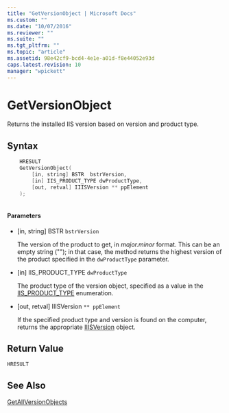 ```yaml
---
title: "GetVersionObject | Microsoft Docs"
ms.custom: ""
ms.date: "10/07/2016"
ms.reviewer: ""
ms.suite: ""
ms.tgt_pltfrm: ""
ms.topic: "article"
ms.assetid: 98e42cf9-bcd4-4e1e-a01d-f8e44052e93d
caps.latest.revision: 10
manager: "wpickett"
---
```

# GetVersionObject
Returns the installed IIS version based on version and product type.  
  
## Syntax  
  
```cpp  
    HRESULT  
    GetVersionObject(  
        [in, string] BSTR  bstrVersion,  
        [in] IIS_PRODUCT_TYPE dwProductType,  
        [out, retval] IIISVersion ** ppElement  
    );  
  
```  
  
#### Parameters  
  
-   [in, string] BSTR  `bstrVersion`  
  
     The version of the product to get, in *major.minor* format. This can be an empty string (""); in that case, the method returns the highest version of the product specified in the `dwProductType` parameter.  
  
-   [in] IIS_PRODUCT_TYPE `dwProductType`  
  
     The product type of the version object, specified as a value in the [IIS_PRODUCT_TYPE](../../extenions\express-api-ref/iis-product-type.md) enumeration.  
  
-   [out, retval] IIISVersion `** ppElement`  
  
     If the specified product type and version is found on the computer, returns the appropriate [IIISVersion](../../extenions\express-api-ref/iiisversion.md) object.  
  
## Return Value  
 `HRESULT`  
  
## See Also  
 [GetAllVersionObjects](../../extenions\express-api-ref/getallversionobjects.md)